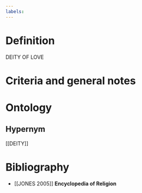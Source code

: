 ```yaml
---
labels: 
---
```


# Definition
DEITY OF LOVE
# Criteria and general notes
# Ontology

## Hypernym
[[DEITY]]
# Bibliography
- [[JONES 2005]]
**Encyclopedia of Religion** 
